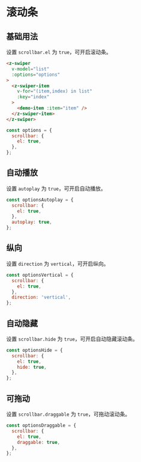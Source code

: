 # 滚动条

## 基础用法

设置 `scrollbar.el` 为 `true`，可开启滚动条。

```html
<z-swiper
  v-model="list"
  :options="options"
>
  <z-swiper-item
    v-for="(item,index) in list"
    :key="index"
  >
    <demo-item :item="item" />
  </z-swiper-item>
</z-swiper>
```

```js
const options = {
  scrollbar: {
    el: true,
  },
};
```

## 自动播放

设置 `autoplay` 为 `true`，可开启自动播放。

```js
const optionsAutoplay = {
  scrollbar: {
    el: true,
  },
  autoplay: true,
};
```


## 纵向

设置 `direction` 为 `vertical`，可开启纵向。

```js
const optionsVertical = {
  scrollbar: {
    el: true,
  },
  direction: 'vertical',
};
```

## 自动隐藏

设置 `scrollbar.hide` 为 `true`，可开启自动隐藏滚动条。

```js
const optionsHide = {
  scrollbar: {
    el: true,
    hide: true,
  },
};
```

## 可拖动

设置 `scrollbar.draggable` 为 `true`，可拖动滚动条。

```js
const optionsDraggable = {
  scrollbar: {
    el: true,
    draggable: true,
  },
};
```

<Simulator src="https://novlan1.github.io/press-swiper/h5/#/pages/scrollbar/index"></Simulator>
